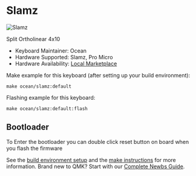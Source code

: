 # Slamz

![Slamz](https://i.imgur.com/rWtHIfYh.jpeg)

Split Ortholinear 4x10

* Keyboard Maintainer: Ocean
* Hardware Supported: Slamz, Pro Micro
* Hardware Availability: [Local Marketplace](https://tokopedia.com/)

Make example for this keyboard (after setting up your build environment):

    make ocean/slamz:default

Flashing example for this keyboard:

    make ocean/slamz:default:flash

## Bootloader

To Enter the bootloader you can double click reset button on board when you flash the firmware

See the [build environment setup](https://docs.qmk.fm/#/getting_started_build_tools) and the [make instructions](https://docs.qmk.fm/#/getting_started_make_guide) for more information. Brand new to QMK? Start with our [Complete Newbs Guide](https://docs.qmk.fm/#/newbs).
